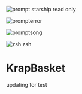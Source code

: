 ![prompt](https://github.com/Funkinmofo/KrapBasket/assets/143419294/eed72d3a-80a9-44de-a170-25a5ec522f65)
starship read only

![prompterror](https://github.com/Funkinmofo/KrapBasket/assets/143419294/e70ef3d8-c528-436b-884d-662a3ce590b4)

![promptsong](https://github.com/Funkinmofo/KrapBasket/assets/143419294/df088fac-67ad-4c58-8d9c-f0d71afd8913)

![zsh](https://github.com/Funkinmofo/KrapBasket/assets/143419294/bae99c7f-2e8e-437e-a19f-7ab5a13fbd55)
zsh


# KrapBasket

updating for test
